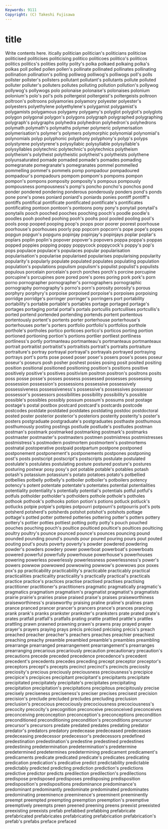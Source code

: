 ```yaml
---
Keywords: 9111 
Copyright: (C) Takeshi Fujisawa
---
```


# title

Write contents here.
itically politician politician's
politicians politicise politicised politicises politicising politico politicoes politico's politicos politics
politics's polities polity polity's polka polkaed polkaing polka's polkas poll
polled pollen pollen's pollinate pollinated pollinates pollinating pollination pollination's polling
polliwog polliwog's polliwogs poll's polls pollster pollster's pollsters pollutant pollutant's
pollutants pollute polluted polluter polluter's polluters pollutes polluting pollution pollution's
pollywog pollywog's pollywogs polo polonaise polonaise's polonaises polonium polonium's polo's
pol's pols poltergeist poltergeist's poltergeists poltroon poltroon's poltroons polyamories polyamory
polyester polyester's polyesters polyethylene polyethylene's polygamist polygamist's polygamists polygamous polygamy
polygamy's polyglot polyglot's polyglots polygon polygonal polygon's polygons polygraph polygraphed
polygraphing polygraph's polygraphs polyhedra polyhedron polyhedron's polyhedrons polymath polymath's polymaths
polymer polymeric polymerisation polymerisation's polymer's polymers polymorphic polynomial polynomial's polynomials
polyp polyphonic polyphony polyphony's polyp's polyps polystyrene polystyrene's polysyllabic polysyllable
polysyllable's polysyllables polytechnic polytechnic's polytechnics polytheism polytheism's polytheist polytheistic polytheist's
polytheists polythene polyunsaturated pomade pomaded pomade's pomades pomading pomegranate pomegranate's
pomegranates pommel pommelled pommelling pommel's pommels pomp pompadour pompadoured pompadour's
pompadours pompom pompom's pompoms pompon pompon's pompons pomposity pomposity's pompous
pompously pompousness pompousness's pomp's poncho poncho's ponchos pond ponder pondered
pondering ponderous ponderously ponders pond's ponds pone pone's pones poniard
poniard's poniards ponies pontiff pontiff's pontiffs pontifical pontificate pontificated pontificate's
pontificates pontificating pontoon pontoon's pontoons pony pony's ponytail ponytail's ponytails
pooch pooched pooches pooching pooch's poodle poodle's poodles pooh poohed
poohing pooh's poohs pool pooled pooling pool's pools poop pooped
pooping poop's poops poor poorer poorest poorhouse poorhouse's poorhouses poorly
pop popcorn popcorn's pope pope's popes popgun popgun's popguns popinjay
popinjay's popinjays poplar poplar's poplars poplin poplin's popover popover's popovers
poppa poppa's poppas popped poppies popping poppy poppycock poppycock's poppy's
pop's pops populace populace's populaces popular popularisation popularisation's popularise popularised
popularises popularising popularity popularity's popularly populate populated populates populating population
population's populations populism populism's populist populist's populists populous porcelain porcelain's
porch porches porch's porcine porcupine porcupine's porcupines pore pored pore's
pores poring pork pork's porn porno pornographer pornographer's pornographers pornographic
pornography pornography's porno's porn's porosity porosity's porous porphyry porphyry's porpoise
porpoised porpoise's porpoises porpoising porridge porridge's porringer porringer's porringers port
portability portability's portable portable's portables portage portaged portage's portages portaging
portal portal's portals portcullis portcullises portcullis's ported portend portended portending
portends portent portentous portentously portent's portents porter porterhouse porterhouse's porterhouses
porter's porters portfolio portfolio's portfolios porthole porthole's portholes portico porticoes
portico's porticos porting portion portioned portioning portion's portions portlier portliest
portliness portliness's portly portmanteau portmanteau's portmanteaus portmanteaux portrait portraitist portraitist's
portraitists portrait's portraits portraiture portraiture's portray portrayal portrayal's portrayals portrayed
portraying portrays port's ports pose posed poser poser's posers pose's
poses poseur poseur's poseurs posh posher poshest posies posing posit
posited positing position positional positioned positioning position's positions positive positively
positive's positives positivism positron positron's positrons posits poss posse posse's
posses possess possessed possesses possessing possession possession's possessions possessive possessively
possessiveness possessiveness's possessive's possessives possessor possessor's possessors possibilities possibility possibility's
possible possible's possibles possibly possum possum's possums post postage postage's
postal postbox postcard postcard's postcards postcode postcodes postdate postdated postdates
postdating postdoc postdoctoral posted poster posterior posterior's posteriors posterity posterity's
poster's posters postgraduate postgraduate's postgraduates posthaste posthumous posthumously posting postings
postlude postlude's postludes postman postman's postmark postmarked postmarking postmark's postmarks
postmaster postmaster's postmasters postmen postmistress postmistresses postmistress's postmodern postmortem postmortem's
postmortems postnatal postoperative postpaid postpartum postpone postponed postponement postponement's postponements
postpones postponing post's posts postscript postscript's postscripts postulate postulated postulate's
postulates postulating posture postured posture's postures posturing postwar posy posy's
pot potable potable's potables potash potash's potassium potassium's potato potatoes
potato's potbellied potbellies potbelly potbelly's potboiler potboiler's potboilers potency potency's
potent potentate potentate's potentates potential potentialities potentiality potentiality's potentially potential's
potentials potful potful's potfuls potholder potholder's potholders pothole pothole's potholes
pothook pothook's pothooks potion potion's potions potluck potluck's potlucks potpie
potpie's potpies potpourri potpourri's potpourris pot's pots potsherd potsherd's potsherds
potshot potshot's potshots pottage pottage's potted potter pottered potteries pottering
potter's potters pottery pottery's pottier potties pottiest potting potty potty's
pouch pouched pouches pouching pouch's poultice poulticed poultice's poultices poulticing
poultry poultry's pounce pounced pounce's pounces pouncing pound pounded pounding
pound's pounds pour poured pouring pours pout pouted pouting pout's
pouts poverty poverty's powder powdered powdering powder's powders powdery power
powerboat powerboat's powerboats powered powerful powerfully powerhouse powerhouse's powerhouses powering
powerless powerlessly powerlessness powerlessness's power's powers powwow powwowed powwowing powwow's
powwows pox poxes pox's pp practicability practicability's practicable practicably practical
practicalities practicality practicality's practically practical's practicals practice practice's practices practise
practised practises practising practitioner practitioner's practitioners pragmatic pragmatically pragmatic's pragmatics
pragmatism pragmatism's pragmatist pragmatist's pragmatists prairie prairie's prairies praise praised
praise's praises praiseworthiness praiseworthiness's praiseworthy praising praline praline's pralines pram
prance pranced prancer prancer's prancers prance's prances prancing prank prank's
pranks prankster prankster's pranksters prate prated prate's prates pratfall pratfall's
pratfalls prating prattle prattled prattle's prattles prattling prawn prawned prawning
prawn's prawns pray prayed prayer prayer's prayers praying prays précis
précised précising précis's preach preached preacher preacher's preachers preaches preachier
preachiest preaching preachy preamble preambled preamble's preambles preambling prearrange prearranged
prearrangement prearrangement's prearranges prearranging precarious precariously precaution precautionary precaution's precautions
precede preceded precedence precedence's precedent precedent's precedents precedes preceding precept
preceptor preceptor's preceptors precept's precepts precinct precinct's precincts preciosity preciosity's
precious preciously preciousness preciousness's precipice precipice's precipices precipitant precipitant's precipitants
precipitate precipitated precipitately precipitate's precipitates precipitating precipitation precipitation's precipitations precipitous
precipitously precise precisely preciseness preciseness's preciser precises precisest precision precision's
preclude precluded precludes precluding preclusion preclusion's precocious precociously precociousness precociousness's
precocity precocity's precognition preconceive preconceived preconceives preconceiving preconception preconception's preconceptions
precondition preconditioned preconditioning precondition's preconditions precursor precursor's precursors predate predated
predates predating predator predator's predators predatory predecease predeceased predeceases predeceasing
predecessor predecessor's predecessors predefined predestination predestination's predestine predestined predestines predestining
predetermination predetermination's predetermine predetermined predetermines predetermining predicament predicament's predicaments predicate
predicated predicate's predicates predicating predication predication's predicative predict predictability predictable
predictably predicted predicting prediction prediction's predictions predictive predictor predicts predilection
predilection's predilections predispose predisposed predisposes predisposing predisposition predisposition's predispositions predominance
predominance's predominant predominantly predominate predominated predominates predominating preeminence preeminence's preeminent
preeminently preempt preempted preempting preemption preemption's preemptive preemptively preempts preen
preened preening preens preexist preexisted preexisting preexists prefab prefabbed prefabbing
prefabricate prefabricated prefabricates prefabricating prefabrication prefabrication's prefab's prefabs preface prefaced
